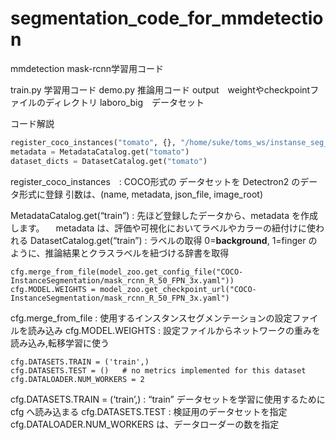 # segmentation_code_for_mmdetection

mmdetection mask-rcnn学習用コード

train.py 学習用コード
demo.py 推論用コード
output　weightやcheckpointファイルのディレクトリ
laboro_big　データセット

コード解説
```train.py
register_coco_instances("tomato", {}, "/home/suke/toms_ws/instanse_seg_tools/detectron_tool/laboro_big/train/train.json", "/home/suke/toms_ws/instanse_seg_tools/detectron_tool/laboro_big/train/")
metadata = MetadataCatalog.get("tomato")
dataset_dicts = DatasetCatalog.get("tomato")
```

register_coco_instances　: COCO形式の データセットを Detectron2 のデータ形式に登録
引数は、(name, metadata, json_file, image_root)

MetadataCatalog.get(“train”) : 先ほど登録したデータから、metadata を作成します。
                              　metadata は、評価や可視化においてラベルやカラーの紐付けに使われる
DatasetCatalog.get(“train”) : ラベルの取得
                              0=__background__, 1=finger のように、推論結果とクラスラベルを紐づける辞書を取得


```
cfg.merge_from_file(model_zoo.get_config_file("COCO-InstanceSegmentation/mask_rcnn_R_50_FPN_3x.yaml"))
cfg.MODEL.WEIGHTS = model_zoo.get_checkpoint_url("COCO-InstanceSegmentation/mask_rcnn_R_50_FPN_3x.yaml")
```
cfg.merge_from_file : 使用するインスタンスセグメンテーションの設定ファイルを読み込み
cfg.MODEL.WEIGHTS : 設定ファイルからネットワークの重みを読み込み,転移学習に使う

```
cfg.DATASETS.TRAIN = ('train',)
cfg.DATASETS.TEST = ()   # no metrics implemented for this dataset
cfg.DATALOADER.NUM_WORKERS = 2
```
cfg.DATASETS.TRAIN = (‘train’,) : “train” データセットを学習に使用するために cfg へ読み込まる
cfg.DATASETS.TEST : 検証用のデータセットを指定
cfg.DATALOADER.NUM_WORKERS は、データローダーの数を指定
